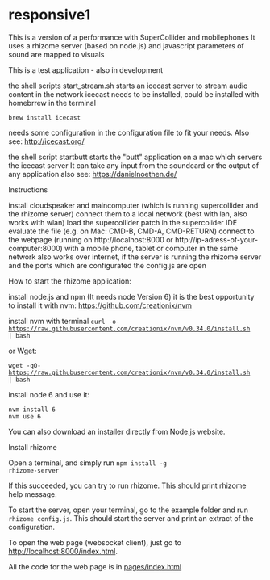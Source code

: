 # responsive1

This is a version of a performance with SuperCollider and mobilephones 
It uses a rhizome server (based on node.js) and javascript
parameters of sound are mapped to visuals

This is a test application - also in development

the shell scripts start_stream.sh starts an icecast server to stream audio content in the network
icecast needs to be installed, could be installed with homebrrew in the terminal

<code>brew install icecast</code>

needs some configuration in the configuration file to fit your needs.
Also see: http://icecast.org/

the shell script startbutt starts the "butt" application on a mac which servers the icecast server
It can take any input from the soundcard or the output of any application
also see: https://danielnoethen.de/

Instructions

install cloudspeaker and maincomputer (which is running supercollider and the rhizome server)
connect them to a local network (best with lan, also works with wlan)
load the supercollider patch in the supercolider IDE
evaluate the file (e.g. on Mac: CMD-B, CMD-A, CMD-RETURN)
connect to the webpage (running on http://localhost:8000 or http://ip-adress-of-your-computer:8000) with a mobile phone, tablet or computer in the same network
also works over internet, if the server is running the rhizome server and the ports which are configurated the config.js are open

How to start the rhizome application:

install node.js and npm (It needs node Version 6) it is the best opportunity to install it with nvm:
https://github.com/creationix/nvm

install nvm with terminal
<code>curl -o- https://raw.githubusercontent.com/creationix/nvm/v0.34.0/install.sh | bash</code>

or Wget:

<code>wget -qO- https://raw.githubusercontent.com/creationix/nvm/v0.34.0/install.sh | bash</code>

install node 6 and use it:

<code>nvm install 6</code><br />
<code>nvm use 6</code>

You can also download an installer directly from Node.js website.

Install rhizome

Open a terminal, and simply run 
<code>npm install -g rhizome-server</code>

If this succeeded, you can try to run rhizome. This should print rhizome help message.

To start the server, open your terminal, go to the example folder and run `rhizome config.js`. This should start the server and print an extract of the configuration.

To open the web page (websocket client), just go to [http://localhost:8000/index.html](http://localhost:8000/index.html).

All the code for the web page is in [pages/index.html](pages/index.html) 


